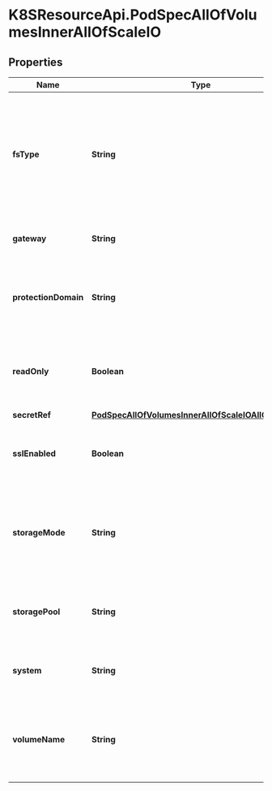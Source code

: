 # K8SResourceApi.PodSpecAllOfVolumesInnerAllOfScaleIO

## Properties

Name | Type | Description | Notes
------------ | ------------- | ------------- | -------------
**fsType** | **String** | fsType is the filesystem type to mount. Must be a filesystem type supported by the host operating system. Ex. \&quot;ext4\&quot;, \&quot;xfs\&quot;, \&quot;ntfs\&quot;. Default is \&quot;xfs\&quot;. | [optional] [default to &#39;xfs&#39;]
**gateway** | **String** | gateway is the host address of the ScaleIO API Gateway. | [default to &#39;&#39;]
**protectionDomain** | **String** | protectionDomain is the name of the ScaleIO Protection Domain for the configured storage. | [optional] 
**readOnly** | **Boolean** | readOnly Defaults to false (read/write). ReadOnly here will force the ReadOnly setting in VolumeMounts. | [optional] 
**secretRef** | [**PodSpecAllOfVolumesInnerAllOfScaleIOAllOfSecretRef**](PodSpecAllOfVolumesInnerAllOfScaleIOAllOfSecretRef.md) |  | 
**sslEnabled** | **Boolean** | sslEnabled Flag enable/disable SSL communication with Gateway, default false | [optional] 
**storageMode** | **String** | storageMode indicates whether the storage for a volume should be ThickProvisioned or ThinProvisioned. Default is ThinProvisioned. | [optional] [default to &#39;ThinProvisioned&#39;]
**storagePool** | **String** | storagePool is the ScaleIO Storage Pool associated with the protection domain. | [optional] 
**system** | **String** | system is the name of the storage system as configured in ScaleIO. | [default to &#39;&#39;]
**volumeName** | **String** | volumeName is the name of a volume already created in the ScaleIO system that is associated with this volume source. | [optional] 


